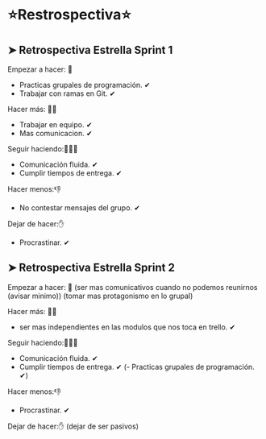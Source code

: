 #       ⭐Restrospectiva⭐
  
## ➤ Retrospectiva Estrella Sprint 1

Empezar a hacer: 💪
- Practicas grupales de programación. ✔
- Trabajar con ramas en Git. ✔

Hacer más: 💪💪
- Trabajar en equipo. ✔
- Mas comunicacion. ✔

Seguir haciendo:💪💪💪
- Comunicación fluida. ✔
- Cumplir tiempos de entrega. ✔

Hacer menos:👎
- No contestar mensajes del grupo. ✔

Dejar de hacer:✋
- Procrastinar. ✔


## ➤ Retrospectiva Estrella Sprint 2

Empezar a hacer: 💪
(ser mas comunicativos cuando no podemos reunirnos (avisar minimo))
(tomar mas protagonismo en lo grupal)

Hacer más: 💪💪
- ser mas independientes en las modulos que nos toca en trello. ✔

Seguir haciendo:💪💪💪
- Comunicación fluida. ✔
- Cumplir tiempos de entrega. ✔
(- Practicas grupales de programación. ✔)

Hacer menos:👎
- Procrastinar. ✔

Dejar de hacer:✋
(dejar de ser pasivos)